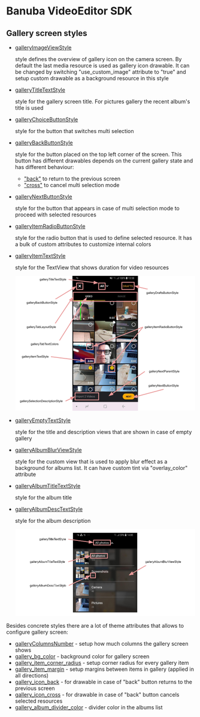 # Banuba VideoEditor SDK
## Gallery screen styles

- [galleryImageViewStyle](app/src/main/res/values/themes.xml#L90)

    style defines the overview of gallery icon on the camera screen. By default the last media resource is used as gallery icon drawable. It can be changed by switching "use_custom_image" attribute to "true" and setup custom drawable as a background resource in this style
- [galleryTitleTextStyle](app/src/main/res/values/themes.xml#L91)

    style for the gallery screen title. For pictures gallery the recent album's title is used
- [galleryChoiceButtonStyle](app/src/main/res/values/themes.xml#L92)

    style for the button that switches multi selection
- [galleryBackButtonStyle](app/src/main/res/values/themes.xml#L93)

    style for the button placed on the top left corner of the screen. This button has different drawables depends on the current gallery state and has different behaviour:
    - ["back"](gallery_styles.md#L50) to return to the previous screen
    - ["cross"](gallery_styles.md#L51) to cancel multi selection mode
- [galleryNextButtonStyle](app/src/main/res/values/themes.xml#L94)

    style for the button that appears in case of multi selection mode to proceed with selected resources
- [galleryItemRadioButtonStyle](app/src/main/res/values/themes.xml#L95)

    style for the radio button that is used to define selected resource. It has a bulk of custom attributes to customize internal colors 
- [galleryItemTextStyle](app/src/main/res/values/themes.xml#L96)

    style for the TextView that shows duration for video resources

    ![img](screenshots/gallery1.png)

- [galleryEmptyTextStyle](app/src/main/res/values/themes.xml#L97)

    style for the title and description views that are shown in case of empty gallery
- [galleryAlbumBlurViewStyle](app/src/main/res/values/themes.xml#L98)

    style for the custom view that is used to apply blur effect as a background for albums list. It can have custom tint via "overlay_color" attribute
- [galleryAlbumTitleTextStyle](app/src/main/res/values/themes.xml#L99)

    style for the album title
- [galleryAlbumDescTextStyle](app/src/main/res/values/themes.xml#L100)

    style for the album description

    ![img](screenshots/gallery2.png)

Besides concrete styles there are a lot of theme attributes that allows to configure gallery screen:
- [galleryColumnsNumber](app/src/main/res/values/themes.xml#L102) - setup how much columns the gallery screen shows
- [gallery_bg_color](app/src/main/res/values/themes.xml#L104) - background color for gallery screen
- [gallery_item_corner_radius](app/src/main/res/values/themes.xml#L105) - setup corner radius for every gallery item
- [gallery_item_margin](app/src/main/res/values/themes.xml#L106) - setup margins between items in gallery (applied in all directions)
- [gallery_icon_back](app/src/main/res/values/themes.xml#L107) - for drawable in case of "back" button returns to the previous screen
- [gallery_icon_cross](app/src/main/res/values/themes.xml#L108) - for drawable in case of "back" button cancels selected resources
- [gallery_album_divider_color](app/src/main/res/values/themes.xml#L109) - divider color in the albums list
